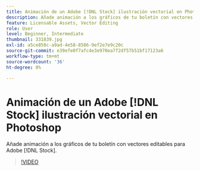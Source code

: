 ```yaml
---
title: Animación de un Adobe [!DNL Stock] ilustración vectorial en Photoshop
description: Añade animación a los gráficos de tu boletín con vectores editables para Adobe [!DNL Stock]
feature: Licensable Assets, Vector Editing
role: User
level: Beginner, Intermediate
thumbnail: 331839.jpg
exl-id: a5ce850c-a9ad-4e58-8586-9ef2e7e9c20c
source-git-commit: e39efe0f7afc4e3e970ea7f2df57b51bf17123a6
workflow-type: tm+mt
source-wordcount: '36'
ht-degree: 0%

---
```


# Animación de un Adobe [!DNL Stock] ilustración vectorial en Photoshop

Añade animación a los gráficos de tu boletín con vectores editables para Adobe [!DNL Stock].

>[!VIDEO](https://video.tv.adobe.com/v/331839?hidetitle=true)
